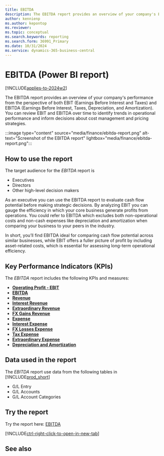 ```yaml
---
title: EBITDA
description: The EBITDA report provides an overview of your company's EBIT and EBITDA over time.
author: kennienp
ms.author: kepontop
ms.reviewer:
ms.topic: conceptual
ms.search.keywords: reporting
ms.search.form: 36991_Primary
ms.date: 10/31/2024
ms.service: dynamics-365-business-central
---
```


# EBITDA (Power BI report)

[!INCLUDE[applies-to-2024w2](includes/applies-to-2024w2.md)]

The EBITDA report provides an overview of your company's performance from the perspective of both EBIT (Earnings Before Interest and Taxes) and EBITDA (Earnings Before Interest, Taxes, Depreciation, and Amortization). You can review EBIT and EBITDA over time to identify trends in operational performance and inform decisions about cost management and pricing strategies. 

:::image type="content" source="media/finance/ebitda-report.png" alt-text="Screenshot of the EBITDA report" lightbox="media/finance/ebitda-report.png":::

## How to use the report

The target audience for the *EBITDA* report is
- Executives
- Directors
- Other high-level decision makers

As an executive you can use the EBITDA report to evaluate cash flow potential before making strategic decisions. By analyzing EBIT you can gauge the efficiency in which your core business generate profits from operations. You could refer to EBITDA which excludes both non-operational costs and non-cash expenses like depreciation and amortization when comparing your business to your peers in the industry. 

In short, you’ll find EBITDA ideal for comparing cash flow potential across similar businesses, while EBIT offers a fuller picture of profit by including asset-related costs, which is essential for assessing long-term operational efficiency.

## Key Performance Indicators (KPIs)

The *EBITDA* report includes the following KPIs and measures: 

- [**Operating Profit - EBIT**](finance-powerbi-kpi.md#-change-in-operating-profit---ebit)
- [**EBITDA**](finance-powerbi-kpi.md#ebitda)
- [**Revenue**](finance-powerbi-kpi.md#revenue)
- [**Interest Revenue**](finance-powerbi-kpi.md#interest-revenue)
- [**Extraordinary Revenue**](finance-powerbi-kpi.md#extraordinary-revenue)
- [**FX Gains Revenue**](finance-powerbi-kpi.md#fx-gains-revenue)
- [**Expense**](finance-powerbi-kpi.md#expense)
- [**Interest Expense**](finance-powerbi-kpi.md#interest-expense)
- [**FX Losses Expense**](finance-powerbi-kpi.md#fx-losses-expense)
- [**Tax Expense**](####)
- [**Extraordinary Expense**](finance-powerbi-kpi.md#extraordinary-expense)
- [**Depreciation and Amortization**](finance-powerbi-kpi.md#depreciation-and-amortization)


## Data used in the report

The *EBITDA* report use data from the following tables in [!INCLUDE[prod_short](includes/prod_short.md)]

- G/L Entry
- G/L Accounts
- G/L Account Categories

## Try the report

Try the report here: [EBITDA](https://businesscentral.dynamics.com?page=36991)

[!INCLUDE[ctrl-right-click-to-open-in-new-tab](includes/ctrl-right-click-to-open-in-new-tab.md)]

## See also